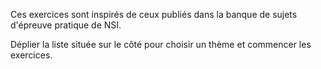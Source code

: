 Ces exercices sont inspirés de ceux publiés dans la banque de sujets d'épreuve pratique de NSI.

Déplier la liste située sur le côté pour choisir un thème et commencer les exercices.
